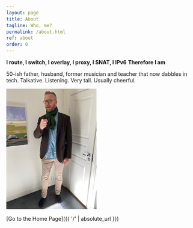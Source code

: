 ```yaml
---
layout: page
title: About
tagline: Who, me?
permalink: /about.html
ref: about
order: 0
---
```


__I route, I switch, I overlay, I proxy, I SNAT, I IPv6__
__Therefore I am__

50-ish father, husband, former musician and teacher that now dabbles in tech.
Talkative. Listening. Very tall. Usually cheerful.

![Me](/jag.jpg)

[Go to the Home Page]({{ '/' | absolute_url }})
